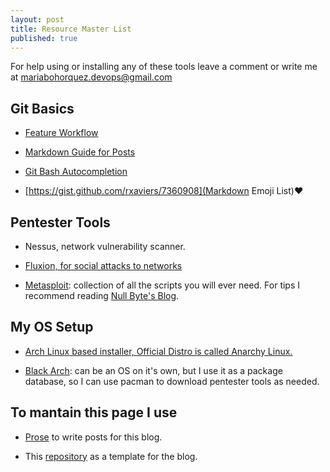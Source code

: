 ```yaml
---
layout: post
title: Resource Master List
published: true
---
```


For help using or installing any of these tools leave a comment or write me at mariabohorquez.devops@gmail.com


## Git Basics

- [Feature Workflow](https://gist.github.com/blackfalcon/8428401)

- [Markdown Guide for Posts](http://www.jekyllnow.com/Markdown-Style-Guide/)

- [Git Bash Autocompletion](https://github.com/bobthecow/git-flow-completion/wiki/Install-Bash-git-completion)

- [https://gist.github.com/rxaviers/7360908](Markdown Emoji List):heart:

## Pentester Tools

- Nessus, network vulnerability scanner.

- [Fluxion, for social attacks to networks](https://www.google.co.ve/url?sa=t&rct=j&q=&esrc=s&source=web&cd=1&cad=rja&uact=8&ved=0ahUKEwj01NHgj7zYAhWHSd8KHaRcABQQFggnMAA&url=https%3A%2F%2Fgithub.com%2Fwi-fi-analyzer%2Ffluxion&usg=AOvVaw0Xlfj9DOgLFTbwthSA6clg)

- [Metasploit](https://www.google.co.ve/url?sa=t&rct=j&q=&esrc=s&source=web&cd=1&cad=rja&uact=8&ved=0ahUKEwjnpPePv7zYAhVjZN8KHS6HANwQFggnMAA&url=https%3A%2F%2Fgithub.com%2Frapid7%2Fmetasploit-framework&usg=AOvVaw13afgMr0ciBtwplssV8IDV): collection of all the scripts you will ever need. For tips I recommend reading [Null Byte's Blog](https://null-byte.wonderhowto.com/how-to/metasploit-basics/).

## My OS Setup

- [Arch Linux based installer, Official Distro is called Anarchy Linux.](https://arch-anywhere.org/download/)

- [Black Arch](https://blackarch.org/downloads.html): can be an OS on it's own, but I use it as a package database, so I can use pacman to download pentester tools as needed.

## To mantain this page I use

- [Prose](prose.io) to write posts for this blog.

- This [repository](https://github.com/barryclark/jekyll-now) as a template for the blog.
